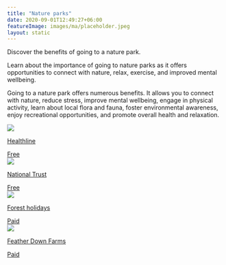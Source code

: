```yaml
---
title: "Nature parks"
date: 2020-09-01T12:49:27+06:00
featureImage: images/ma/placeholder.jpeg
layout: static
---
```


Discover the benefits of going to a nature park.

Learn about the importance of going to nature parks as it offers opportunities to connect with nature, relax, exercise, and improved mental wellbeing.

Going to a nature park offers numerous benefits. It allows you to connect with nature, reduce stress, improve mental wellbeing, engage in physical activity, learn about local flora and fauna, foster environmental awareness, enjoy recreational opportunities, and promote overall health and relaxation.

<a class="ma-link" href="https://www.healthline.com/health/health-benefits-of-being-outdoors"><div class="ma-card ma-card-Community"><div class="ma-icon"><img src ="/images/Icon-check - community - opacity.svg"/></div><div class="ma-name"><p>Healthline</p></div><div class="ma-paid-text"><span>Free</span></div></div></a><a class="ma-link" href="https://www.nationaltrust.org.uk/visit/gardens-parks"><div class="ma-card ma-card-Community"><div class="ma-icon"><img src ="/images/Icon-check - community - opacity.svg"/></div><div class="ma-name"><p>National Trust</p></div><div class="ma-paid-text"><span>Free</span></div></div></a><a class="ma-link" href="https://www.forestholidays.co.uk"><div class="ma-card ma-card-Community"><div class="ma-icon"><img src ="/images/Icon-pound - community - opacity.svg"/></div><div class="ma-name"><p>Forest holidays</p></div><div class="ma-paid-text"><span>Paid</span></div></div></a><a class="ma-link" href="https://www.awin1.com/cread.php?awinmid=29111&awinaffid=1198638&ued=https%3A%2F%2Fwww.featherdown.co.uk%2F"><div class="ma-card ma-card-Community"><div class="ma-icon"><img src ="/images/Icon-pound - community - opacity.svg"/></div><div class="ma-name"><p>Feather Down Farms</p></div><div class="ma-paid-text"><span>Paid</span></div></div></a>  

<br/><br/>






